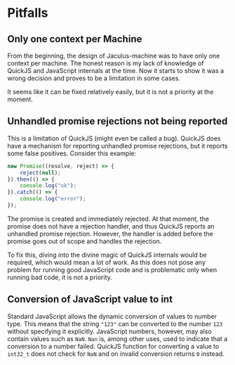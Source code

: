 # Pitfalls

## Only one context per Machine
From the beginning, the design of Jaculus-machine was to have only one context per machine. The honest reason is my lack of knowledge
of QuickJS and JavaScript internals at the time. Now it starts to show it was a wrong decision and proves to be a limitation in some cases.

It seems like it can be fixed relatively easily, but it is not a priority at the moment.


## Unhandled promise rejections not being reported
This is a limitation of QuickJS (might even be called a bug). QuickJS does have a mechanism for reporting unhandled promise rejections,
but it reports some false positives. Consider this example:

```js
new Promise((resolve, reject) => {
    reject(null);
}).then(() => {
    console.log("ok");
}).catch(() => {
    console.log("error");
});
```

The promise is created and immediately rejected. At that moment, the promise does not have a rejection handler, and thus QuickJS reports
an unhandled promise rejection. However, the handler is added before the promise goes out of scope and handles the rejection.

To fix this, diving into the divine magic of QuickJS internals would be required, which would mean a lot of work.
As this does not pose any problem for running good JavaScript code and is problematic only when running bad code, it is not a priority.


## Conversion of JavaScript value to int
Standard JavaScript allows the dynamic conversion of values to number type. This means that the string `"123"` can be converted to the number `123`
without specifying it explicitly. JavaScript numbers, however, may also contain values such as `NaN`. `Nan` is, among other uses, used to indicate
that a conversion to a number failed. QuickJS function for converting a value to `int32_t` does not check for `NaN` and on invalid conversion
returns `0` instead.
